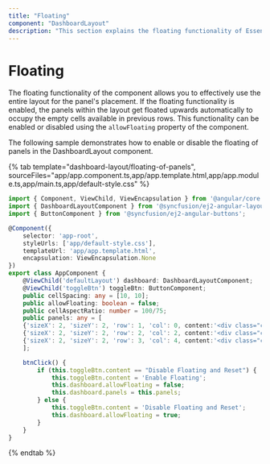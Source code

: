 ```yaml
---
title: "Floating"
component: "DashboardLayout"
description: "This section explains the floating functionality of Essential JS 2 DashboardLayout component"
---
```


# Floating

The floating functionality of the component allows you to effectively use the entire layout for the panel's placement. If the floating functionality is enabled, the panels within the layout get floated upwards automatically to occupy the empty cells available in previous rows. This functionality can be enabled or disabled using the `allowFloating` property of the component.

The following sample demonstrates how to enable or disable the floating of panels in the DashboardLayout component.

{% tab template="dashboard-layout/floating-of-panels", sourceFiles="app/app.component.ts,app/app.template.html,app/app.module.ts,app/main.ts,app/default-style.css" %}

```typescript
import { Component, ViewChild, ViewEncapsulation } from '@angular/core';
import { DashboardLayoutComponent } from '@syncfusion/ej2-angular-layouts';
import { ButtonComponent } from '@syncfusion/ej2-angular-buttons';

@Component({
    selector: 'app-root',
    styleUrls: ['app/default-style.css'],
    templateUrl: 'app/app.template.html',
    encapsulation: ViewEncapsulation.None
})
export class AppComponent {
    @ViewChild('defaultLayout') dashboard: DashboardLayoutComponent;
    @ViewChild('toggleBtn') toggleBtn: ButtonComponent;
    public cellSpacing: any = [10, 10];
    public allowFloating: boolean = false;
    public cellAspectRatio: number = 100/75;
    public panels: any = [
    {'sizeX': 2, 'sizeY': 2, 'row': 1, 'col': 0, content:'<div class="content">0</div>'},
    {'sizeX': 2, 'sizeY': 2, 'row': 2, 'col': 2, content:'<div class="content">1</div>'},
    {'sizeX': 2, 'sizeY': 2, 'row': 3, 'col': 4, content:'<div class="content">2</div>'}
    ];

    btnClick() {
        if (this.toggleBtn.content == "Disable Floating and Reset") {
            this.toggleBtn.content = 'Enable Floating';
            this.dashboard.allowFloating = false;
            this.dashboard.panels = this.panels;
        } else {
            this.toggleBtn.content = 'Disable Floating and Reset';
            this.dashboard.allowFloating = true;
        }
    }
}
```

{% endtab %}

